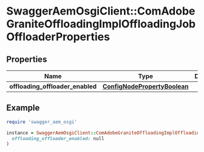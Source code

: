 # SwaggerAemOsgiClient::ComAdobeGraniteOffloadingImplOffloadingJobOffloaderProperties

## Properties

| Name | Type | Description | Notes |
| ---- | ---- | ----------- | ----- |
| **offloading_offloader_enabled** | [**ConfigNodePropertyBoolean**](ConfigNodePropertyBoolean.md) |  | [optional] |

## Example

```ruby
require 'swagger_aem_osgi'

instance = SwaggerAemOsgiClient::ComAdobeGraniteOffloadingImplOffloadingJobOffloaderProperties.new(
  offloading_offloader_enabled: null
)
```

